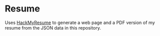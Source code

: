 # Resume
Uses [HackMyResume](https://github.com/hacksalot/HackMyResume) to generate a web page and a PDF version of my resume from the JSON data in this repository.
